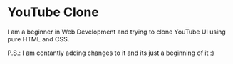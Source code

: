 # YouTube Clone

I am a beginner in Web Development and trying to clone YouTube UI using pure HTML and CSS.



P.S.: I am contantly adding changes to it and its just a beginning of it :)

